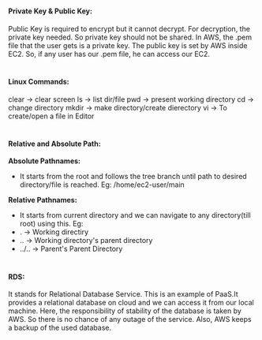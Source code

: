# <h4>Private Key & Public Key:</h4>
Public Key is required to encrypt but it cannot decrypt. For decryption, the private key needed. So private key should not be shared.
In AWS, the .pem file that the user gets is a private key. The public key is set by AWS inside EC2. So, if any user has our .pem file, he can access our EC2.



# <h4>Linux Commands:</h4>

clear -> clear screen
ls -> list dir/file
pwd -> present working directory
cd -> change directory
mkdir -> make directory/create dierectory
vi -> To create/open a file in Editor



# <h4>Relative and Absolute Path:</h4>
**Absolute Pathnames:**
- It starts from the root and follows the tree branch until path to desired directory/file is reached.
Eg: /home/ec2-user/main


**Relative Pathnames:**
- It starts from current directory and we can navigate to any directory(till root) using this.
Eg: 
- . -> Working directiry
- .. -> Working directory's parent directory
- ../.. -> Parent's Parent Directory



# <h4>RDS:</h4>
It stands for Relational Database Service. This is an example of PaaS.It provides a relational database on cloud and we can access it from our local machine. Here, the responsibility of stability of the database is taken by AWS. So there is no chance of any outage of the service. Also, AWS keeps a backup of the used database.
